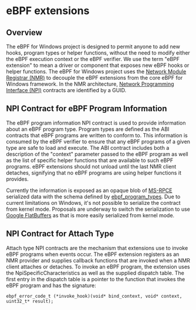 # eBPF extensions

## Overview

The eBPF for Windows project is designed to permit anyone to add new hooks, program types or helper functions,
without the need to modify either the eBPF execution context or the eBPF verifier.  We use the term "eBPF extension"
to mean a driver or component that exposes new eBPF hooks or helper functions.
The eBPF for Windows project uses the
[Network Module Registrar (NMR)](https://docs.microsoft.com/en-us/windows-hardware/drivers/network/network-module-registrar2)
to decouple the eBPF extensions from the core eBPF for Windows framework.  In the NMR architecture,
[Network Programming Interface (NPI)](https://docs.microsoft.com/en-us/windows-hardware/drivers/network/network-programming-interface)
contracts are identified by a GUID.

## NPI Contract for eBPF Program Information

The eBPF program information NPI contract is used to provide information about an eBPF program type. Program types
are defined as the ABI contracts that eBPF programs are written to conform to.
This information is consumed by the eBPF verifier to ensure that any eBPF programs of a given type are safe to load
and execute. The ABI contract includes both a description of the &quot;context&quot; parameter passed to the eBPF
program as well as the list of specific helper functions that are available to such eBPF programs. eBPF extensions
should not unload until the last NMR client detaches, signifying that no eBPF programs are using helper functions
it provides.

Currently the information is exposed as an opaque blob of
[MS-RPCE](https://docs.microsoft.com/en-us/openspecs/windows_protocols/ms-rpce/290c38b1-92fe-4229-91e6-4fc376610c15)
serialized data with the schema defined by
[ebpf_program_types](https://github.com/microsoft/ebpf-for-windows/blob/master/libs/platform/ebpf_program_types.idl).
Due to current limitations on Windows, it's not possible to serialize the contract from kernel mode. Proposals are
underway to switch the serialization to use [Google FlatBuffers](https://google.github.io/flatbuffers/) as that is
more easily serialized from kernel mode.

## NPI Contract for Attach Type

Attach type NPI contracts are the mechanism that extensions use to invoke eBPF programs when events occur. The
eBPF extension registers as an NMR provider and supplies callback functions that are invoked when a NMR client
attaches or detaches. To invoke an eBPF program, the extension uses the NpiSpecificCharacteristics as well as the
supplied dispatch table. The first entry in the dispatch table is a pointer to the function that invokes the eBPF
program and has the signature:

```
ebpf_error_code_t (*invoke_hook)(void* bind_context, void* context, uint32_t* result);
```
